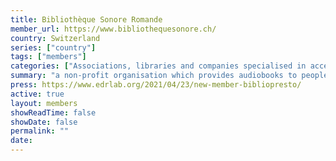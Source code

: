 ```yaml
---
title: Bibliothèque Sonore Romande
member_url: https://www.bibliothequesonore.ch/
country: Switzerland
series: ["country"] 
tags: ["members"]
categories: ["Associations, libraries and companies specialised in accessibility services"]
summary: "a non-profit organisation which provides audiobooks to people with reading disabilities."
press: https://www.edrlab.org/2021/04/23/new-member-bibliopresto/
active: true
layout: members 
showReadTime: false
showDate: false
permalink: ""
date: 
---
```

